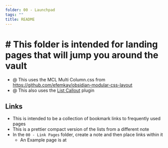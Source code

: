 ```yaml
---
folder: 00 - Launchpad
tags: ""
title: README
---
```


# # This folder is intended for landing pages that will jump you around the vault
- @ This uses the MCL Multi Column.css from https://github.com/efemkay/obsidian-modular-css-layout
- @ This also uses the [List Callout](obsidian://show-plugin?id=obsidian-list-callouts) plugin

## Links
- This is intended to be a collection of bookmark links to frequently used pages
- This is a prettier compact version of the lists from a different note
- In the `00 - Link Pages` folder, create a note and then place links within it
	- An Example page is at 



